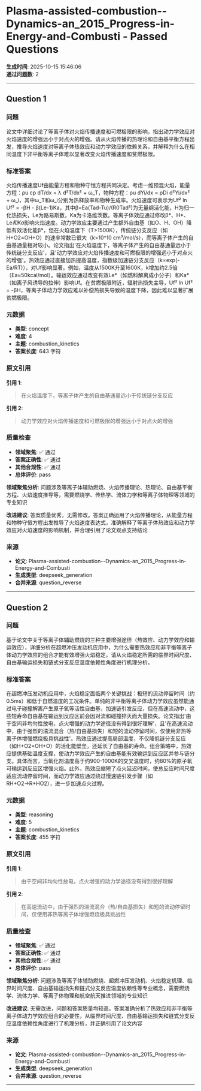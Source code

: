 # Plasma-assisted-combustion--Dynamics-an_2015_Progress-in-Energy-and-Combusti - Passed Questions

**生成时间**: 2025-10-15 15:46:06  
**通过问题数**: 2

---

## Question 1

### 问题

论文中详细讨论了等离子体对火焰传播速度和可燃极限的影响，指出动力学效应对火焰速度的增强远小于对点火的增强。请从火焰传播的热理论和自由基平衡方程出发，推导火焰速度对等离子体热效应和动力学效应的依赖关系，并解释为什么在相同温度下非平衡等离子体难以显著改变火焰传播速度和贫燃极限。

### 标准答案

火焰传播速度Uf由能量方程和物种守恒方程共同决定。考虑一维预混火焰，能量方程：ρu cp dT/dx = λ d²T/dx² + ω_T，物种方程：ρu dYi/dx = ρDi d²Yi/dx² + ω_i，其中ω_T和ω_i分别为热释放率和物种生成率。火焰速度可表示为Uf² ln Uf² = -βH - β(Le-1)Ka，其中β=Ea(Tad-Tu)/(R0Tad²)为无量纲活化能，H为归一化热损失，Le为路易斯数，Ka为卡洛维茨数。等离子体效应通过修改β*、H*、Le*和Ka*影响火焰速度。动力学效应主要通过产生额外自由基（如O、H、OH）降低有效活化能β*，但在火焰温度下（T>1500K），传统链分支反应（如H+O2=OH+O）的速率常数已很大（k>10^10 cm³/mol/s），而等离子体产生的自由基通量相对较小。论文指出'在火焰温度下，等离子体产生的自由基通量远小于传统链分支反应'，且'动力学效应对火焰传播速度和可燃极限的增强远小于对点火的增强'。热效应通过直接加热提高温度，指数级加速链分支反应（k∝exp(-Ea/RT)），对Uf影响显著。例如，温度从1500K升至1600K，k增加约2.5倍（Ea≈50kcal/mol）。输运效应通过改变有效Le*（如燃料解离成小分子）和Ka*（如离子风诱导的拉伸）影响Uf。在贫燃极限附近，辐射热损失主导，Uf² ln Uf² = -βH，等离子体动力学效应难以补偿热损失导致的温度下降，因此难以显著扩展贫燃极限。

### 元数据

- **类型**: concept
- **难度**: 4
- **主题**: combustion_kinetics
- **答案长度**: 643 字符

### 原文引用

**引用 1**:
> 在火焰温度下，等离子体产生的自由基通量远小于传统链分支反应

**引用 2**:
> 动力学效应对火焰传播速度和可燃极限的增强远小于对点火的增强

### 质量检查

- **领域聚焦**: ✅ 通过
- **答案正确性**: ✅ 通过
- **其他合规性**: ✅ 通过
- **总体评价**: pass

**领域聚焦分析**: 问题涉及等离子体辅助燃烧、火焰传播理论、热理论、自由基平衡方程、火焰速度推导等，需要燃烧学、传热学、流体力学和等离子体物理等领域的专业知识

**改进建议**: 答案质量优秀，无需修改。答案正确运用了火焰传播理论，从能量方程和物种守恒方程出发推导了火焰速度表达式，准确解释了等离子体热效应和动力学效应对火焰速度的影响机制，并合理引用了论文观点支持结论

### 来源

- **论文**: Plasma-assisted-combustion--Dynamics-an_2015_Progress-in-Energy-and-Combusti
- **生成类型**: deepseek_generation
- **合并来源**: question_reverse

---

## Question 2

### 问题

基于论文中关于等离子体辅助燃烧的三种主要增强途径（热效应、动力学效应和输运效应），详细分析在超燃冲压发动机应用中，为什么需要热效应和非平衡等离子体动力学效应的组合才能有效增强火焰稳定。请从火焰稳定所需的临界时间尺度、自由基输运损失和链式分支反应温度依赖性角度进行机理分析。

### 标准答案

在超燃冲压发动机应用中，火焰稳定面临两个关键挑战：极短的流动停留时间（约0.5ms）和低于自燃温度的工况条件。单纯的非平衡等离子体动力学效应虽然能通过电子碰撞解离产生原子氧等活性自由基，加速链引发反应，但在高速流动中，这些短寿命自由基在输运到反应区前会因对流和碰撞猝灭而大量损失。论文指出'由于空间非均匀性放电，点火增强的动力学途径没有得到很好理解'，且'在高速流动中，由于强烈的湍流混合（热/自由基损失）和短的流动停留时间，仅使用非热等离子体增强燃烧极具挑战性'。热效应通过提高局部温度，不仅降低链分支反应（如H+O2=OH+O）的活化能壁垒，还延长了自由基的寿命。组合策略中，热效应提供基础温度支撑，使动力学效应产生的自由基能有效输运到反应区并参与链分支。具体而言，当氧化剂温度高于约900-1000K的交叉温度时，约80%的原子氧可输运到反应区增强火焰。此外，热效应缩短了点火延迟时间，使总反应时间尺度适应流动停留时间，而动力学效应通过绕过慢速链引发步骤（如RH+O2→R+HO2），进一步加速点火过程。

### 元数据

- **类型**: reasoning
- **难度**: 5
- **主题**: combustion_kinetics
- **答案长度**: 455 字符

### 原文引用

**引用 1**:
> 由于空间非均匀性放电，点火增强的动力学途径没有得到很好理解

**引用 2**:
> 在高速流动中，由于强烈的湍流混合（热/自由基损失）和短的流动停留时间，仅使用非热等离子体增强燃烧极具挑战性

### 质量检查

- **领域聚焦**: ✅ 通过
- **答案正确性**: ✅ 通过
- **其他合规性**: ✅ 通过
- **总体评价**: pass

**领域聚焦分析**: 问题涉及等离子体辅助燃烧、超燃冲压发动机、火焰稳定机理、临界时间尺度、自由基输运损失和链式分支反应温度依赖性等专业概念，需要燃烧学、流体力学、等离子体物理和航空航天推进领域的专业知识

**改进建议**: 无需改进，问题和答案质量均较高。答案准确分析了热效应和非平衡等离子体动力学效应组合的必要性，从临界时间尺度、自由基输运损失和链式分支反应温度依赖性角度进行了机理分析，并正确引用了论文内容

### 来源

- **论文**: Plasma-assisted-combustion--Dynamics-an_2015_Progress-in-Energy-and-Combusti
- **生成类型**: deepseek_generation
- **合并来源**: question_reverse

---

